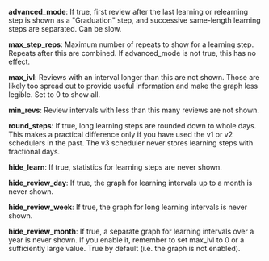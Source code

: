 **advanced_mode**: If true, first review after the last learning or relearning step is shown as a "Graduation" step,
and successive same-length learning steps are separated. Can be slow.

**max_step_reps**: Maximum number of repeats to show for a learning step. Repeats after this are combined.
If advanced_mode is not true, this has no effect.

**max_ivl**: Reviews with an interval longer than this are not shown. Those are likely too spread out to provide useful
information and make the graph less legible. Set to 0 to show all.

**min_revs**: Review intervals with less than this many reviews are not shown.

**round_steps**: If true, long learning steps are rounded down to whole days. This makes a practical difference only if
you have used the v1 or v2 schedulers in the past. The v3 scheduler never stores learning steps with fractional days.

**hide_learn**: If true, statistics for learning steps are never shown.

**hide_review_day**: If true, the graph for learning intervals up to a month is never shown.

**hide_review_week**: If true, the graph for long learning intervals is never shown.

**hide_review_month**: If true, a separate graph for learning intervals over a year is never shown. If you enable it,
remember to set max_ivl to 0 or a sufficiently large value. True by default (i.e. the graph is not enabled).
